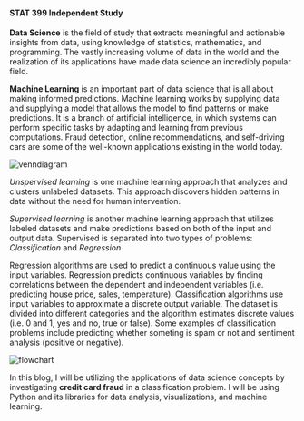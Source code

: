 <!--
  <<< Author notes: Header of the course >>>
  Include a 1280×640 image, course title in sentence case, and a concise description in emphasis.
  In your repository settings: enable template repository, add your 1280×640 social image, auto delete head branches.
  Add your open source license, GitHub uses Creative Commons Attribution 4.0 International.
  hi these are some changes
-->

#### STAT 399 Independent Study

**Data Science** is the field of study that extracts meaningful and actionable insights from data, using knowledge of statistics, mathematics, and programming. The vastly increasing volume of data in the world and the realization of its applications have made data science an incredibly popular field.

**Machine Learning** is an important part of data science that is all about making informed predictions. Machine learning works by supplying data and supplying a model that allows the model to find patterns or make predictions. It is a branch of artificial intelligence, in which systems can perform specific tasks by adapting and learning from previous computations. Fraud detection, online recommendations, and self-driving cars are some of the well-known applications existing in the world today. 

![venndiagram](https://user-images.githubusercontent.com/86743951/218233629-b8ae5824-f124-4464-80fa-43cd60940946.png)

*Unspervised learning* is one machine learning approach that analyzes and clusters unlabeled datasets. This approach discovers hidden patterns in data without the need for human intervention.

*Supervised learning* is another machine learning approach that utilizes labeled datasets and make predictions based on both of the input and output data. Supervised is separated into two types of problems: *Classification* and *Regression*

Regression algorithms are used to predict a continuous value using the input variables. Regression predicts continuous variables by finding correlations between the dependent and independent variables (i.e. predicting house price, sales, temperature). Classification algorithms use input variables to approximate a discrete output variable. The dataset is divided into different categories and the algorithm estimates discrete values (i.e. 0 and 1, yes and no, true or false). Some examples of classification problems include predicting whether someting is spam or not and sentiment analysis (positive or negative).

![flowchart](https://user-images.githubusercontent.com/86743951/215003065-f9f9ec31-e39b-4750-bb40-4997e1e2c384.jpg)

In this blog, I will be utilizing the applications of data science concepts by investigating **credit card fraud** in a classification problem. I will be using Python and its libraries for data analysis, visualizations, and machine learning. 



<!--
  <<< Author notes: Start of the course >>>
  Include start button, a note about Actions minutes,
  and tell the learner why they should take the course.
  Each step should be wrapped in <details>/<summary>, with an `id` set.
  The start <details> should have `open` as well.
  Do not use quotes on the <details> tag attributes.
-->

<!--step0

With GitHub Pages, you can host project blogs, documentation, resumes, portfolios, or any other static content you'd like. Your GitHub repository can easily become its own website. In this course, we'll show you how to set up your own site or blog using GitHub Pages.

- **Who is this for**: Beginners, students, project maintainers, small businesses.
- **What you'll learn**: How to build a GitHub Pages site.
- **What you'll build**: We'll build a simple GitHub Pages site with a blog. We'll use [Jekyll](https://jekyllrb.com), a static site generator.
- **Prerequisites**: If you need to learn about branches, commits, and pull requests, take [Introduction to GitHub](https://github.com/skills/introduction-to-github) first.
- **How long**: This course is five steps long and takes less than one hour to complete.

## How to start this course

1. Above these instructions, right-click **Use this template** and open the link in a new tab.
   ![Use this template](https://user-images.githubusercontent.com/1221423/169618716-fb17528d-f332-4fc5-a11a-eaa23562665e.png)
2. In the new tab, follow the prompts to create a new repository.
   - For owner, choose your personal account or an organization to host the repository.
   - We recommend creating a public repository—private repositories will [use Actions minutes](https://docs.github.com/en/billing/managing-billing-for-github-actions/about-billing-for-github-actions).
   ![Create a new repository](https://user-images.githubusercontent.com/1221423/169618722-406dc508-add4-4074-83f0-c7a7ad87f6f3.png)
3. After your new repository is created, wait about 20 seconds, then refresh the page. Follow the step-by-step instructions in the new repository's README.

endstep0-->

<!--
  <<< Author notes: Step 1 >>>
  Choose 3-5 steps for your course.
  The first step is always the hardest, so pick something easy!
  Link to docs.github.com for further explanations.
  Encourage users to open new tabs for steps!
-->
